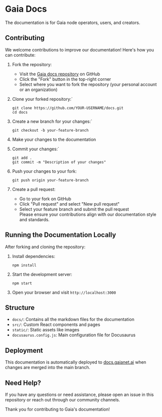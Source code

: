 
# Gaia Docs
   
The documentation is for Gaia node operators, users, and creators.

## Contributing   

We welcome contributions to improve our documentation! Here's how you can contribute:   
1. Fork the repository:  
	- Visit the [Gaia docs repository](https://github.com/GaiaNet-AI/docs) on GitHub 
	- Click the "Fork" button in the top-right corner 
	- Select where you want to fork the repository (your personal account or an organization)   
2. Clone your forked repository:`

    ```
    git clone https://github.com/YOUR-USERNAME/docs.git
    cd docs
3. Create a new branch for your changes:`
	```
	git checkout -b your-feature-branch
	```

4. Make your changes to the documentation  
5. Commit your changes:`
	```
	git add . 
	git commit -m "Description of your changes"
6. Push your changes to your fork:
	```
	git push origin your-feature-branch
7. Create a pull request: 
	- Go to your fork on GitHub 
	- Click "Pull request" and select "New pull request" 
	- Select your feature branch and submit the pull request   
	Please ensure your contributions align with our documentation style and standards. 

## Running the Documentation Locally   
After forking and cloning the repository:   
1. Install dependencies:
	```
	npm install
2. Start the development server:
	```
	npm start
3. Open your browser and visit `http://localhost:3000`   

## Structure   
- `docs/`: Contains all the markdown files for the documentation 
- `src/`: Custom React components and pages 
- `static/`: Static assets like images 
- `docusaurus.config.js`: Main configuration file for Docusaurus   

## Deployment   
This documentation is automatically deployed to [docs.gaianet.ai](https://docs.gaianet.ai) when changes are merged into the main branch.   

## Need Help?   
If you have any questions or need assistance, please open an issue in this repository or reach out through our community channels.  
 
Thank you for contributing to Gaia's documentation!